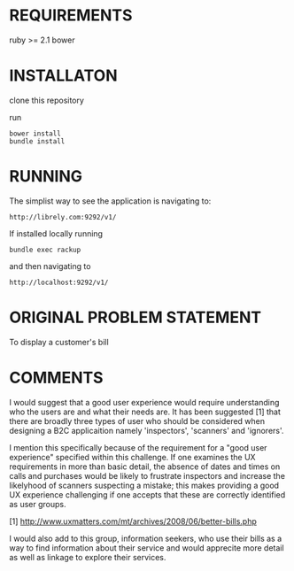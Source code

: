 # REQUIREMENTS

  ruby >= 2.1
  bower

# INSTALLATON 

  clone this repository

  run

    bower install
    bundle install

# RUNNING

  The simplist way to see the application is navigating to:

    http://librely.com:9292/v1/


  If installed locally running

    bundle exec rackup

  and then navigating to 

    http://localhost:9292/v1/

# ORIGINAL PROBLEM STATEMENT

To display a customer's bill

# COMMENTS

I would suggest that a good user experience would require understanding who the
users are and what their needs are. It has been suggested [1] that there are
broadly three types of user who should be considered when designing a B2C
applicaition namely 'inspectors', 'scanners' and 'ignorers'.  

I mention this specifically because of the requirement for a "good user experience"
specified within this challenge. If one examines the UX requirements in
more than basic detail, the absence of dates and times on calls and purchases
would be likely to frustrate inspectors and increase the likelyhood of scanners
suspecting a mistake; this makes providing a good UX experience challenging 
if one accepts that these are correctly identified as user groups.

[1] http://www.uxmatters.com/mt/archives/2008/06/better-bills.php

I would also add to this group, information seekers, who use their bills as 
a way to find information about their service and would apprecite more detail
as well as linkage to explore their services.

